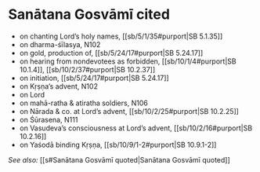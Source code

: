 # Sanātana Gosvāmī cited

* on chanting Lord’s holy names, [[sb/5/1/35#purport|SB 5.1.35]]
* on dharma-śīlasya, N102 
* on gold, production of, [[sb/5/24/17#purport|SB 5.24.17]]
* on hearing from nondevotees as forbidden, [[sb/10/1/4#purport|SB 10.1.4]], [[sb/10/2/37#purport|SB 10.2.37]]
* on initiation, [[sb/5/24/17#purport|SB 5.24.17]]
* on Kṛṣṇa’s advent, N102 
* on Lord 
* on mahā-ratha & atiratha soldiers, N106 
* on Nārada & co. at Lord’s advent, [[sb/10/2/25#purport|SB 10.2.25]]
* on Śūrasena, N111 
* on Vasudeva’s consciousness at Lord’s advent, [[sb/10/2/16#purport|SB 10.2.16]]
* on Yaśodā binding Kṛṣṇa, [[sb/10/9/1-2#purport|SB 10.9.1-2]]

*See also:* [[s#Sanātana Gosvāmī quoted|Sanātana Gosvāmī quoted]]
